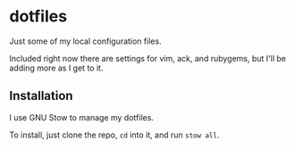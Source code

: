# dotfiles

Just some of my local configuration files.

Included right now there are settings for vim, ack, and rubygems, but I'll be
adding more as I get to it.

## Installation

I use GNU Stow to manage my dotfiles.

To install, just clone the repo, `cd` into it, and run `stow all`.
